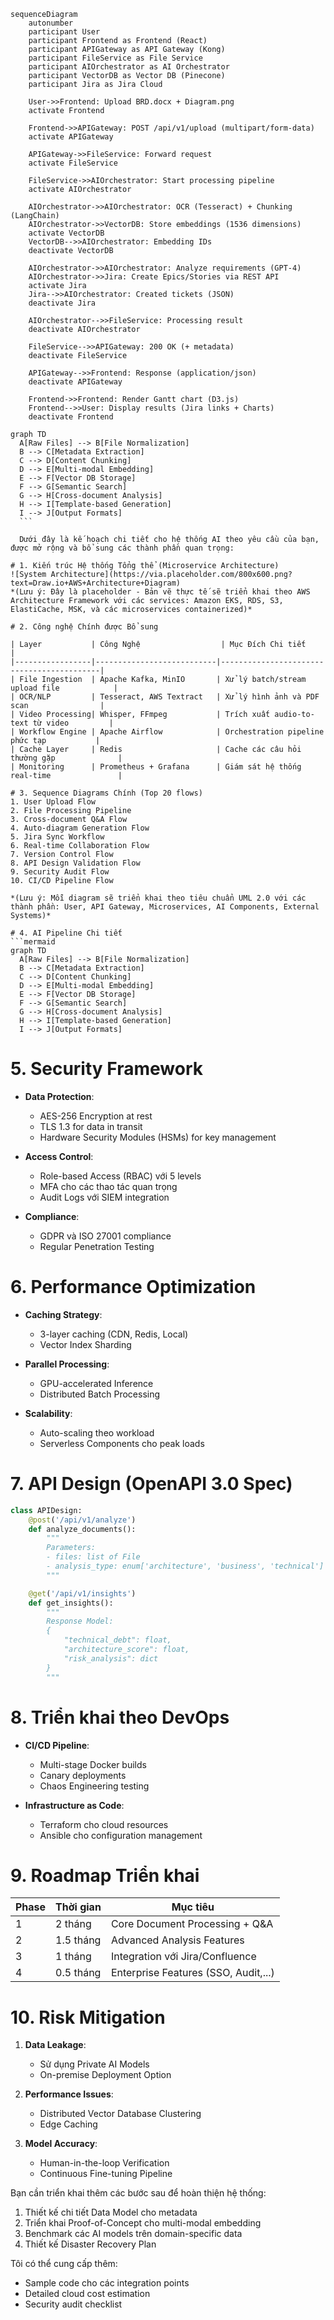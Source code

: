 ```mermaid
sequenceDiagram
    autonumber
    participant User
    participant Frontend as Frontend (React)
    participant APIGateway as API Gateway (Kong)
    participant FileService as File Service
    participant AIOrchestrator as AI Orchestrator
    participant VectorDB as Vector DB (Pinecone)
    participant Jira as Jira Cloud

    User->>Frontend: Upload BRD.docx + Diagram.png
    activate Frontend

    Frontend->>APIGateway: POST /api/v1/upload (multipart/form-data)
    activate APIGateway

    APIGateway->>FileService: Forward request
    activate FileService

    FileService->>AIOrchestrator: Start processing pipeline
    activate AIOrchestrator

    AIOrchestrator->>AIOrchestrator: OCR (Tesseract) + Chunking (LangChain)
    AIOrchestrator->>VectorDB: Store embeddings (1536 dimensions)
    activate VectorDB
    VectorDB-->>AIOrchestrator: Embedding IDs
    deactivate VectorDB

    AIOrchestrator->>AIOrchestrator: Analyze requirements (GPT-4)
    AIOrchestrator->>Jira: Create Epics/Stories via REST API
    activate Jira
    Jira-->>AIOrchestrator: Created tickets (JSON)
    deactivate Jira

    AIOrchestrator-->>FileService: Processing result
    deactivate AIOrchestrator

    FileService-->>APIGateway: 200 OK (+ metadata)
    deactivate FileService

    APIGateway-->>Frontend: Response (application/json)
    deactivate APIGateway

    Frontend->>Frontend: Render Gantt chart (D3.js)
    Frontend-->>User: Display results (Jira links + Charts)
    deactivate Frontend
  ```  

  ```mermaid
  graph TD
    A[Raw Files] --> B[File Normalization]
    B --> C[Metadata Extraction]
    C --> D[Content Chunking]
    D --> E[Multi-modal Embedding]
    E --> F[Vector DB Storage]
    F --> G[Semantic Search]
    G --> H[Cross-document Analysis]
    H --> I[Template-based Generation]
    I --> J[Output Formats]
    ```

    Dưới đây là kế hoạch chi tiết cho hệ thống AI theo yêu cầu của bạn, được mở rộng và bổ sung các thành phần quan trọng:

# 1. Kiến trúc Hệ thống Tổng thể (Microservice Architecture)
![System Architecture](https://via.placeholder.com/800x600.png?text=Draw.io+AWS+Architecture+Diagram)
*(Lưu ý: Đây là placeholder - Bản vẽ thực tế sẽ triển khai theo AWS Architecture Framework với các services: Amazon EKS, RDS, S3, ElastiCache, MSK, và các microservices containerized)*

# 2. Công nghệ Chính được Bổ sung

| Layer           | Công Nghệ                  | Mục Đích Chi tiết                          |
|-----------------|---------------------------|-------------------------------------------|
| File Ingestion  | Apache Kafka, MinIO       | Xử lý batch/stream upload file            |
| OCR/NLP         | Tesseract, AWS Textract   | Xử lý hình ảnh và PDF scan                |
| Video Processing| Whisper, FFmpeg           | Trích xuất audio-to-text từ video         |
| Workflow Engine | Apache Airflow            | Orchestration pipeline phức tạp           |
| Cache Layer     | Redis                     | Cache các câu hỏi thường gặp              |
| Monitoring      | Prometheus + Grafana      | Giám sát hệ thống real-time               |

# 3. Sequence Diagrams Chính (Top 20 flows)
1. User Upload Flow
2. File Processing Pipeline
3. Cross-document Q&A Flow
4. Auto-diagram Generation Flow
5. Jira Sync Workflow
6. Real-time Collaboration Flow
7. Version Control Flow
8. API Design Validation Flow
9. Security Audit Flow
10. CI/CD Pipeline Flow

*(Lưu ý: Mỗi diagram sẽ triển khai theo tiêu chuẩn UML 2.0 với các thành phần: User, API Gateway, Microservices, AI Components, External Systems)*

# 4. AI Pipeline Chi tiết
```mermaid
graph TD
    A[Raw Files] --> B[File Normalization]
    B --> C[Metadata Extraction]
    C --> D[Content Chunking]
    D --> E[Multi-modal Embedding]
    E --> F[Vector DB Storage]
    F --> G[Semantic Search]
    G --> H[Cross-document Analysis]
    H --> I[Template-based Generation]
    I --> J[Output Formats]
```

# 5. Security Framework
- **Data Protection**:
  - AES-256 Encryption at rest
  - TLS 1.3 for data in transit
  - Hardware Security Modules (HSMs) for key management
  
- **Access Control**:
  - Role-based Access (RBAC) với 5 levels
  - MFA cho các thao tác quan trọng
  - Audit Logs với SIEM integration

- **Compliance**:
  - GDPR và ISO 27001 compliance
  - Regular Penetration Testing

# 6. Performance Optimization
- **Caching Strategy**:
  - 3-layer caching (CDN, Redis, Local)
  - Vector Index Sharding
  
- **Parallel Processing**:
  - GPU-accelerated Inference
  - Distributed Batch Processing
  
- **Scalability**:
  - Auto-scaling theo workload
  - Serverless Components cho peak loads

# 7. API Design (OpenAPI 3.0 Spec)
```python
class APIDesign:
    @post('/api/v1/analyze')
    def analyze_documents():
        """
        Parameters:
        - files: list of File
        - analysis_type: enum['architecture', 'business', 'technical']
        """

    @get('/api/v1/insights')
    def get_insights():
        """
        Response Model:
        {
            "technical_debt": float,
            "architecture_score": float,
            "risk_analysis": dict
        }
        """
```

# 8. Triển khai theo DevOps
- **CI/CD Pipeline**:
  - Multi-stage Docker builds
  - Canary deployments
  - Chaos Engineering testing

- **Infrastructure as Code**:
  - Terraform cho cloud resources
  - Ansible cho configuration management

# 9. Roadmap Triển khai

| Phase | Thời gian | Mục tiêu                                |
|-------|-----------|----------------------------------------|
| 1     | 2 tháng   | Core Document Processing + Q&A         |
| 2     | 1.5 tháng | Advanced Analysis Features             |
| 3     | 1 tháng   | Integration với Jira/Confluence        |
| 4     | 0.5 tháng | Enterprise Features (SSO, Audit,...)   |

# 10. Risk Mitigation
1. **Data Leakage**:
   - Sử dụng Private AI Models
   - On-premise Deployment Option

2. **Performance Issues**:
   - Distributed Vector Database Clustering
   - Edge Caching

3. **Model Accuracy**:
   - Human-in-the-loop Verification
   - Continuous Fine-tuning Pipeline

Bạn cần triển khai thêm các bước sau để hoàn thiện hệ thống:
1. Thiết kế chi tiết Data Model cho metadata
2. Triển khai Proof-of-Concept cho multi-modal embedding
3. Benchmark các AI models trên domain-specific data
4. Thiết kế Disaster Recovery Plan

Tôi có thể cung cấp thêm:
- Sample code cho các integration points
- Detailed cloud cost estimation
- Security audit checklist